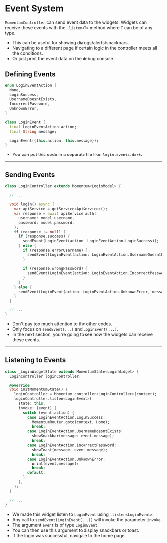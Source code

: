 # Event System
`MomentumController` can send event data to the widgets. Widgets can receive these events with the `.listen<T>` method where `T` can be of any type.

- This can be useful for showing dialogs/alerts/snackbars.
- Navigating to a different page if certain logic in the controller meets all the conditions.
- Or just print the event data on the debug console.

## Defining Events

```dart
enum LoginEventAction {
  None,
  LoginSuccess,
  UsernameDoesntExists,
  IncorrectPassword,
  UnknownError,
}

class LoginEvent {
  final LoginEventAction action;
  final String message;

  LoginEvent({this.action, this.message});
}
```

- You can put this code in a separate file like: `login.events.dart`.

<hr>

## Sending Events

```dart
class LoginController extends Momentum<LoginModel> {

  // ...

  void login() async {
    var apiService = getService<ApiService>();
    var response = await apiService.auth(
      username: model.username,
      password: model.password,
    );
    if (response != null) {
      if (response.success) {
        sendEvent(LoginEvent(action: LoginEventAction.LoginSuccess));
      } else {
        if (response.errorUsername) {
          sendEvent(LoginEvent(action: LoginEventAction.UsernameDoesntExists, message: 'The username "${model.username}" doesn\'t exists.'));
        }

        if (response.wrongPassword) {
          sendEvent(LoginEvent(action: LoginEventAction.IncorrectPassword, message: 'The password is wrong.'));
        }
      }
    } else {
      sendEvent(LoginEvent(action: LoginEventAction.UnknownError, message: 'Unknown error occurred.'));
    }
  }

  // ...
}
```

- Don't pay too much attention to the other codes.
- Only focus on `sendEvent(...)` and `LoginEvent(...)`.
- In the next section, you're going to see how the widgets can receive these events.

<hr>

## Listening to Events

```dart
class _LoginWidgetState extends MomentumState<LoginWidget> {
  LoginController loginController;

  @override
  void initMomentumState() {
    loginController = Momentum.controller<LoginController>(context);
    loginController.listen<LoginEvent>(
      state: this,
      invoke: (event) {
        switch (event.action) {
          case LoginEventAction.LoginSuccess:
            MomentumRouter.goto(context, Home);
            break;
          case LoginEventAction.UsernameDoesntExists:
            showSnackbar(message: event.message);
            break;
          case LoginEventAction.IncorrectPassword:
            showToast(message: event.message);
            break;
          case LoginEventAction.UnknownError:
            print(event.message);
            break;
          default:
        }
      },
    );
  }

  // ...
}
```

- We made this widget listen to `LoginEvent` using `.listen<LoginEvent>`.
- Any call to `sendEvent(LoginEvent(...))` will invoke the parameter `invoke`.
- The argument `event` is of type `LoginEvent`.
- You can then use this argument to display snackbars or toast.
- If the login was successful, navigate to the home page.